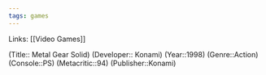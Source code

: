 ```yaml
---
tags: games
---
```

Links: [[Video Games]]

(Title:: Metal Gear Solid)
(Developer:: Konami)
(Year::1998)
(Genre::Action)
(Console::PS)
(Metacritic::94)
(Publisher::Konami)







